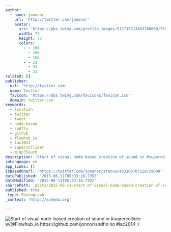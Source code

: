 ```yaml
---
author:
  - name: jononor
    url: 'http://twitter.com/jononor'
    avatar:
      src: 'https://pbs.twimg.com/profile_images/511715313453260800/7P4ui2rr_bigger.jpeg'
      width: 73
      height: 73
      colors:
        - - 166
          - 166
          - 166
        - - 31
          - 31
          - 31
related: []
publisher:
  url: 'http://twitter.com'
  name: Twitter
  favicon: 'https://abs.twimg.com/favicons/favicon.ico'
  domain: twitter.com
keywords:
  - location
  - twitter
  - tweet
  - node-based
  - sndflo
  - github
  - flowhub_io
  - lac2014
  - supercollider
  - mjqp35xucb
description: 'Start of visual node-based creation of sound in #supercollider w/@Flowhub_io https://github.com/jonnor/sndflo no #lac2014 :/'
inLanguage: en
app_links: []
isBasedOnUrl: 'https://twitter.com/jononor/status/463106707128729600'
datePublished: '2015-06-11T05:33:16.735Z'
dateModified: '2015-06-11T05:33:16.735Z'
sourcePath: _posts/2015-06-11-start-of-visual-node-based-creation-of-sound-in-supercollid.md
published: true
_type: Photograph
_context: 'http://schema.org'

---
```

![Start of visual node-based creation of sound in &num;supercollider w&sol;&commat;Flowhub&lowbar;io https&colon;&sol;&sol;github&period;com&sol;jonnor&sol;sndflo no &num;lac2014 &colon;&sol;](https://pbs.twimg.com/media/Bm1JGLQCQAAlol1.png:large)